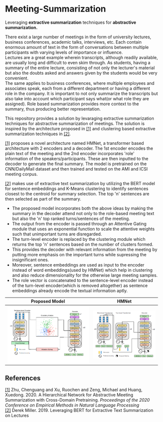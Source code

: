# Meeting-Summarization
Leveraging <b>extractive summarization</b> techniques for <b>abstractive summarization.</b> 

There exist a large number of meetings in the form of university lectures, business conferences, academic talks, interviews, etc. Each contain enormous amount of text in the form of conversations between multiple participants with varying levels of importance or influence.<br> 
Lectures are a great example wherein transcripts, although readily available, are usually long and difficult to even skim through. As students, having a summary of the entire lecture, consisting of not only the lecturer's material but also the doubts asked and answers given by the students would be very convenient.<br> 
The same applies to business conferences, where multiple employees and associates speak, each from a different department or having a different role in the company. It is important to not only summarize the transcripts but also take into account which participant says what(or what role they are assigned). Role based summarization provides more context to the summary, thus producing better representation. <br>

This repository provides a solution by levaraging extractive summarization techniques for abstractive summarization of meetings. The solution is inspired by the architecture proposed in [[1]](#1) and clustering based extractive summarization techniques in [[2]](#2).

[[1]](#1) proposes a novel architecture named HMNet, a transformer based architecture with 2 encoders and a decoder. The 1st encoder encodes the plain text of the meeting and the 2nd encoder incorporates 'role' information of the speakers/participants. These are then inputted to the decoder to generate the final summary. The model is pretrained on the CNN/DailyMail dataset and then trained and tested on the AMI and ICSI meeting corpus.<br>

[[2]](#2) makes use of extractive text summarization by utilizing the BERT model for sentence embeddings and K-Means clustering to identify sentences closest to the centroid for summary selection. The top 'n' sentences are then selected as part of the summary.<br>

- The proposed model incorporates both the above ideas by making the summary in the decoder attend not only to the role-based meeting text but also the 'n' top ranked turns/sentences of the meeting.
- The output from the encoder is passed through an Attentive Gating module that uses an exponential function to scale the attentive weights such that unimportant turns are disregarded.
- The turn-level encoder is replaced by the clustering module which returns the top 'n' sentences based on the number of clusters formed.
- This provides the decoder with relevant information from the meeting by putting more emphasis on the important turns while supressing the insignificant ones.
- Moreover, sentence embeddings are used as input to the encoder instead of word embeddings(used by HMNet) which help in clustering and also reduce dimensionality for the otherwise large meeting samples.
- The role vector is concatenated to the sentence-level encoder instead of the turn-level encoder(which is removed altogether) as sentence embeddings already encode the textual information aptly.

Proposed Model            |  HMNet
:-------------------------:|:-------------------------:
![Proposed Model](assets/model.png)  |  ![HMNet](assets/hmnet.png)


## References
<a id="1" href="https://www.microsoft.com/en-us/research/publication/end-to-end-abstractive-summarization-for-meetings/">[1]</a> 
Zhu, Chenguang and Xu, Ruochen and Zeng, Michael and Huang, Xuedong. 2020. A Hierarchical Network for Abstractive Meeting Summarization with Cross-Domain Pretraining. <i>Proceedings of the 2020 Conference on Empirical Methods in Natural Language Processing</i>
<br>
<a id="2" href="https://arxiv.org/abs/1906.04165">[2]</a> 
Derek Miller. 2019. Leveraging BERT for Extractive Text Summarization on Lectures


